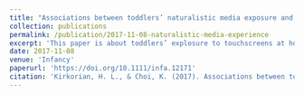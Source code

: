 ```yaml
---
title: "Associations between toddlers’ naturalistic media exposure and observed learning from screens"
collection: publications
permalink: /publication/2017-11-08-naturalistic-media-experience
excerpt: 'This paper is about toddlers’ explosure to touchscreens at home and learning task performance in the lab.'
date: 2017-11-08
venue: 'Infancy'
paperurl: 'https://doi.org/10.1111/infa.12171'
citation: 'Kirkorian, H. L., & Choi, K. (2017). Associations between toddlers’ naturalistic media exposure and observed learning from screens. <i>Infancy, 22<\i>, 271-277.'
---
```

